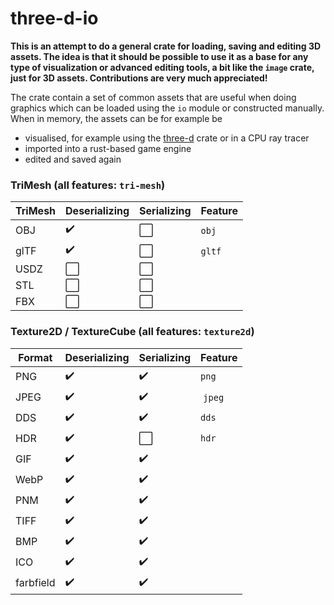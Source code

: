 # three-d-io

**This is an attempt to do a general crate for loading, saving and editing 3D assets. The idea is that it should be possible to use it as a base for any type of visualization or advanced editing tools, a bit like the `image` crate, just for 3D assets. Contributions are very much appreciated!**

The crate contain a set of common assets that are useful when doing graphics which can be loaded using the `io` module or constructed manually.
When in memory, the assets can be for example be
- visualised, for example using the [three-d](https://github.com/asny/three-d) crate or in a CPU ray tracer
- imported into a rust-based game engine
- edited and saved again

### TriMesh (all features: `tri-mesh`)

TriMesh | Deserializing | Serializing | Feature| 
| ------------ | -------------| ------------- | ------------- |
OBJ | :heavy_check_mark: |  :white_large_square: | `obj` |
glTF | :heavy_check_mark: |  :white_large_square: | `gltf` |
USDZ | :white_large_square: |  :white_large_square: | |
STL | :white_large_square: |  :white_large_square: | |
FBX | :white_large_square: |  :white_large_square: | |

### Texture2D / TextureCube (all features: `texture2d`)

| Format | Deserializing | Serializing | Feature| 
| ------------ | ------------- | ------------- | ------------- |
| PNG | :heavy_check_mark: |  :heavy_check_mark: | `png` |
| JPEG | :heavy_check_mark: |  :heavy_check_mark: | `jpeg` |
| DDS | :heavy_check_mark: |  :heavy_check_mark: | `dds` |
| HDR | :heavy_check_mark: |  :white_large_square: | `hdr` |
| GIF | :heavy_check_mark: |  :heavy_check_mark: | |
| WebP | :heavy_check_mark: |  :heavy_check_mark: | |
| PNM | :heavy_check_mark: |  :heavy_check_mark: | |
| TIFF | :heavy_check_mark: |  :heavy_check_mark: | |
| BMP | :heavy_check_mark: |  :heavy_check_mark: | |
| ICO | :heavy_check_mark: |  :heavy_check_mark: | |
| farbfield | :heavy_check_mark: |  :heavy_check_mark: | |
